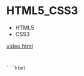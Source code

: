 # HTML5_CSS3
- HTML5
- CSS3

[video html](https://www.youtube.com/watch?v=cqMfPS8jPys)

```html


```html
